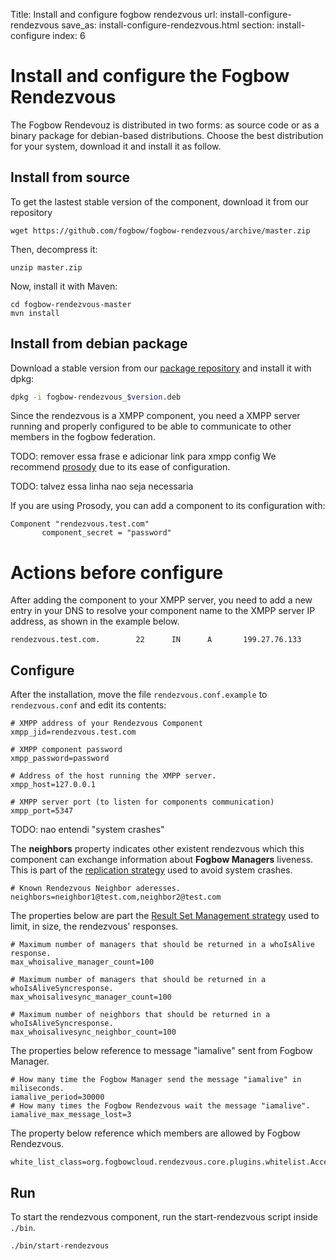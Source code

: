 Title: Install and configure fogbow rendezvous
url: install-configure-rendezvous
save_as: install-configure-rendezvous.html
section: install-configure
index: 6

Install and configure the Fogbow Rendezvous
==========

The Fogbow Rendevouz is distributed in two forms: as source code or as a binary package for debian-based distributions. Choose the best distribution for your system, download it and install it as follow.

## Install from source
To get the lastest stable version of the component, download it from our repository

``` shell
wget https://github.com/fogbow/fogbow-rendezvous/archive/master.zip
```

Then, decompress it:
``` shell
unzip master.zip
```

Now, install it with Maven:

```
cd fogbow-rendezvous-master
mvn install
```

## Install from debian package

Download a stable version from our <a href="http://downloads.fogbowcloud.org/stable/debian/">package repository</a> and install it with dpkg:

```bash
dpkg -i fogbow-rendezvous_$version.deb
```

Since the rendezvous is a XMPP component, you need a XMPP server running and properly configured to be able to communicate to other members in the fogbow federation.

TODO: remover essa frase e adicionar link para xmpp config
We recommend <a href="https://prosody.im/" target="_blank">prosody</a> due to its ease of configuration.

TODO: talvez essa linha nao seja necessaria

If you are using Prosody, you can add a component to its configuration with:
``` shell
Component "rendezvous.test.com"
       component_secret = "password"
```
# Actions before configure
After adding the component to your XMPP server, you need to add a new entry in your DNS to resolve your component name to the XMPP server IP address, as shown in the example below.
``` shell
rendezvous.test.com.        22      IN      A       199.27.76.133
```

## Configure
After the installation, move the file ```rendezvous.conf.example``` to ```rendezvous.conf``` and edit its contents:
``` shell
# XMPP address of your Rendezvous Component
xmpp_jid=rendezvous.test.com

# XMPP component password
xmpp_password=password

# Address of the host running the XMPP server.
xmpp_host=127.0.0.1

# XMPP server port (to listen for components communication)
xmpp_port=5347
```

TODO: nao entendi "system crashes"

The **neighbors** property indicates other existent rendezvous which this component can exchange information about **Fogbow Managers** liveness. This is part of the [replication strategy](http://www.fogbowcloud.org/rendezvous) used to avoid system crashes.

``` shell
# Known Rendezvous Neighbor aderesses.
neighbors=neighbor1@test.com,neighbor2@test.com
```

The properties below are part the [Result Set Management strategy](http://www.fogbowcloud.org/rendezvous) used to limit, in size, the rendezvous' responses.
``` shell
# Maximum number of managers that should be returned in a whoIsAlive response.
max_whoisalive_manager_count=100

# Maximum number of managers that should be returned in a whoIsAliveSyncresponse.
max_whoisalivesync_manager_count=100

# Maximum number of neighbors that should be returned in a whoIsAliveSyncresponse.
max_whoisalivesync_neighbor_count=100
```

The properties below reference to message "iamalive" sent from Fogbow Manager.
``` shell
# How many time the Fogbow Manager send the message "iamalive" in miliseconds.
iamalive_period=30000
# How many times the Fogbow Rendezvous wait the message "iamalive".
iamalive_max_message_lost=3
```

The property below reference which members are allowed by Fogbow Rendezvous.
``` shell
white_list_class=org.fogbowcloud.rendezvous.core.plugins.whitelist.AcceptAnyWhiteListPlugin
``` 

## Run
To start the rendezvous component, run the start-rendezvous script inside ```./bin```.
``` shell
./bin/start-rendezvous
```
